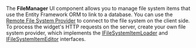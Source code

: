 The **FileManager** UI component allows you to manage file system items that use the Entity Framework ORM to link to a database. You can use the [Remote File System Provider](/Documentation/ApiReference/UI_Widgets/dxFileManager/File_System_Providers/Remote) to connect to the file system on the client side. To process the widget's HTTP requests on the server, create your own file system provider, which implements the [IFileSystemItemLoader](https://docs.devexpress.com/AspNetCore/DevExtreme.AspNet.Mvc.FileManagement.IFileSystemItemLoader) and [IFileSystemItemEditor](https://docs.devexpress.com/AspNetCore/DevExtreme.AspNet.Mvc.FileManagement.IFileSystemItemEditor) interfaces.